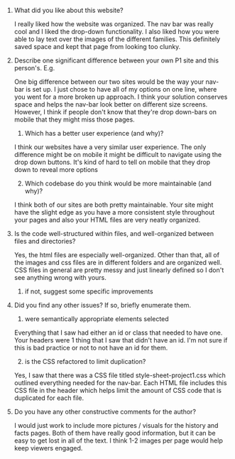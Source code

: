 1. What did you like about this website?
    
    I really liked how the website was organized. The nav bar was really
    cool and I liked the drop-down functionality. I also liked how you were 
    able to lay text over the images of the different families. This definitely
    saved space and kept that page from looking too clunky.

2. Describe one significant difference between your own P1 site and this person's. E.g.

    One big difference between our two sites would be the way your nav-bar is set up. I just chose
    to have all of my options on one line, where you went for a more broken up approach. I think
    your solution conserves space and helps the nav-bar look better on different size screens. However,
    I think if people don't know that they're drop down-bars on mobile that they might miss those pages.

    1. Which has a better user experience (and why)?

    I think our websites have a very similar user experience. The only difference might be on mobile
    it might be difficult to navigate using the drop down buttons. It's kind of hard to tell on mobile
    that they drop down to reveal more options

    2. Which codebase do you think would be more maintainable (and why)?

    I think both of our sites are both pretty maintainable. Your site might have the slight edge
    as you have a more consistent style throughout your pages and also your HTML files are very
    neatly organized.

3. Is the code well-structured within files, and well-organized between files and directories?

    Yes, the html files are especially well-organized. Other than that, all of the images and css
    files are in different folders and are organized well. CSS files in general are pretty messy
    and just linearly defined so I don't see anything wrong with yours.

    1. if not, suggest some specific improvements

4. Did you find any other issues? If so, briefly enumerate them.

    1. were semantically appropriate elements selected

    Everything that I saw had either an id or class that needed to have one. Your headers were 1
    thing that I saw that didn't have an id. I'm not sure if this is bad practice or not to not have
    an id for them.

    2. is the CSS refactored to limit duplication?

    Yes, I saw that there was a CSS file titled style-sheet-project1.css which outlined everything needed
    for the nav-bar. Each HTML file includes this CSS file in the header which helps limit the amount of
    CSS code that is duplicated for each file.

5. Do you have any other constructive comments for the author?

    I would just work to include more pictures / visuals for the history and facts pages. Both of them have
    really good information, but it can be easy to get lost in all of the text. I think 1-2 images per page
    would help keep viewers engaged.